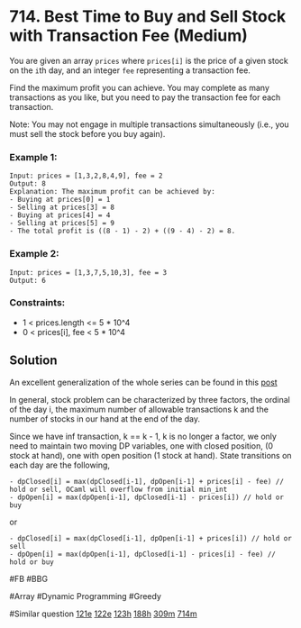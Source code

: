 # 714. Best Time to Buy and Sell Stock with Transaction Fee (Medium)

You are given an array `prices` where `prices[i]` is the price of a given stock on the `i`th day, and an integer `fee` representing a transaction fee.

Find the maximum profit you can achieve. You may complete as many transactions as you like, but you need to pay the transaction fee for each transaction.

Note: You may not engage in multiple transactions simultaneously (i.e., you must sell the stock before you buy again).

### Example 1:

```
Input: prices = [1,3,2,8,4,9], fee = 2
Output: 8
Explanation: The maximum profit can be achieved by:
- Buying at prices[0] = 1
- Selling at prices[3] = 8
- Buying at prices[4] = 4
- Selling at prices[5] = 9
- The total profit is ((8 - 1) - 2) + ((9 - 4) - 2) = 8.
```

### Example 2:

```
Input: prices = [1,3,7,5,10,3], fee = 3
Output: 6
```

### Constraints:

- 1 < prices.length <= 5 \* 10^4
- 0 < prices[i], fee < 5 \* 10^4

## Solution

An excellent generalization of the whole series can be found in this [post](https://leetcode.com/problems/best-time-to-buy-and-sell-stock-with-transaction-fee/discuss/108870/Most-consistent-ways-of-dealing-with-the-series-of-stock-problems)

In general, stock problem can be characterized by three factors, the ordinal of the day i, the maximum number of allowable transactions k and the number of stocks in our hand at the end of the day.

Since we have inf transaction, k == k - 1, k is no longer a factor, we only need to maintain two moving DP variables, one with closed position, (0 stock at hand), one with open position (1 stock at hand). State transitions on each day are the following,

```
- dpClosed[i] = max(dpClosed[i-1], dpOpen[i-1] + prices[i] - fee) // hold or sell, OCaml will overflow from initial min_int
- dpOpen[i] = max(dpOpen[i-1], dpClosed[i-1] - prices[i]) // hold or buy
```

or

```
- dpClosed[i] = max(dpClosed[i-1], dpOpen[i-1] + prices[i]) // hold or sell
- dpOpen[i] = max(dpOpen[i-1], dpClosed[i-1] - prices[i] - fee) // hold or buy
```

#FB #BBG

#Array #Dynamic Programming #Greedy

#Similar question
[121e](../p121e/README.md) [122e](../p122e/README.md) [123h](../p123h/README.md) [188h](../p188h/README.md) [309m](../p309m/README.md) [714m](../p714m/README.md)
